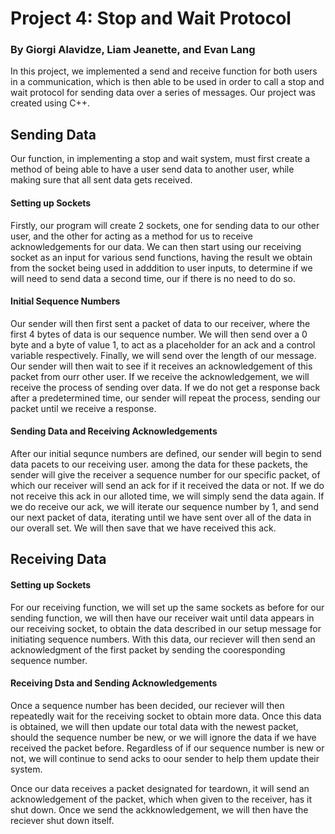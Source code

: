 # Project 4: Stop and Wait Protocol
### By Giorgi Alavidze, Liam Jeanette, and Evan Lang

In this project, we implemented a send and receive function for both users in a communication, which is then able to be used in order to call a stop and wait protocol for sending data over a series of messages. Our project was created using C++.

## Sending Data

Our function, in implementing a stop and wait system, must first create a method of being able to have a user send data to another user, while making sure that all sent data gets received.

#### Setting up Sockets

Firstly, our program will create 2 sockets, one for sending data to our other user, and the other for acting as a method for us to receive acknowledgements for our data. We can then start using our receiving socket as an input for various send functions, having the result we obtain from the socket being used in adddition to user inputs, to determine if we will need to send data a second time, our if there is no need to do so.

#### Initial Sequence Numbers

Our sender will then first sent a packet of data to our receiver, where the first 4 bytes of data is our sequence number. We will then send over a 0 byte and a byte of value 1, to act as a placeholder for an ack and a control variable respectively. Finally, we will send over the length of our message. Our sender will then wait to see if it receives an acknowledgement of this packet from ourr other user. If we receive the acknowledgement, we will receive the process of sending over data. If we do not get a response back after a predetermined time, our sender will repeat the process, sending our packet until we receive a response.

#### Sending Data and Receiving Acknowledgements

After our initial sequnce numbers are defined, our sender will begin to send data pacets to our receiving user. among the data for these packets, the sender will give the receiver a sequence number for our specific packet, of which our receiver will send an ack for if it received the data or not. If we do  not receive this ack in our alloted time, we will simply send the data again. If we do receive our ack, we will iterate our sequence number by 1, and send our next packet of data, iterating until we have sent over all of the data in our overall set. We will then save that we have received this ack.


## Receiving Data

#### Setting up Sockets

For our receiving function, we will set up the same sockets as before for our sending function, we will then have our receiver wait until data appears in our receiving socket, to obtain the data described in our setup message for initiating sequence numbers. With this data, our reciever will then send an acknowledgment of the first packet by sending the cooresponding sequence number. 

#### Receiving Dsta and Sending Acknowledgements

Once a sequence number has been decided, our reciever will then repeatedly wait for the receiving socket to obtain more data. Once this data is obtained, we will then update our total data with the newest packet, should the sequence number be new, or we will ignore the data if we have received the packet before. Regardless of if our sequence number is new or not, we will continue to send acks to oour sender to help them update their system. 

Once our data receives a packet designated for teardown, it will send an acknowledgement of the packet, which when given to the receiver, has it shut down. Once we send the ackknowledgement, we will then have the reciever shut down itself.
